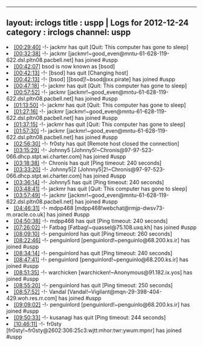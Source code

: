 
---
layout: irclogs
title : uspp | Logs for 2012-12-24
category : irclogs
channel: uspp
---
<li class="logitem"><a href="#00:29:40" name="00:29:40" class="time">[00:29:40]</a> -!- <span class="quit">jackmr</span> has quit [Quit: This computer has gone to sleep] </li>
<li class="logitem"><a href="#00:32:38" name="00:32:38" class="time">[00:32:38]</a> -!- <span class="join">jackmr</span> [jackmr!~good_even@mntu-61-628-119-622.dsl.pltn08.pacbell.net] has joined #uspp </li>
<li class="logitem"><a href="#00:42:07" name="00:42:07" class="time">[00:42:07]</a> <span class="nick">bsod</span> is now known as <span class="nick">[bsod]</span> </li>
<li class="logitem"><a href="#00:42:13" name="00:42:13" class="time">[00:42:13]</a> -!- <span class="quit">[bsod]</span> has quit [Changing host] </li>
<li class="logitem"><a href="#00:42:13" name="00:42:13" class="time">[00:42:13]</a> -!- <span class="join">[bsod]</span> [[bsod]!~bsod@xx.pirate] has joined #uspp </li>
<li class="logitem"><a href="#00:47:18" name="00:47:18" class="time">[00:47:18]</a> -!- <span class="quit">jackmr</span> has quit [Quit: This computer has gone to sleep] </li>
<li class="logitem"><a href="#00:57:52" name="00:57:52" class="time">[00:57:52]</a> -!- <span class="join">jackmr</span> [jackmr!~good_even@mntu-61-628-119-622.dsl.pltn08.pacbell.net] has joined #uspp </li>
<li class="logitem"><a href="#01:13:50" name="01:13:50" class="time">[01:13:50]</a> -!- <span class="quit">jackmr</span> has quit [Quit: This computer has gone to sleep] </li>
<li class="logitem"><a href="#01:27:16" name="01:27:16" class="time">[01:27:16]</a> -!- <span class="join">jackmr</span> [jackmr!~good_even@mntu-61-628-119-622.dsl.pltn08.pacbell.net] has joined #uspp </li>
<li class="logitem"><a href="#01:37:15" name="01:37:15" class="time">[01:37:15]</a> -!- <span class="quit">jackmr</span> has quit [Quit: This computer has gone to sleep] </li>
<li class="logitem"><a href="#01:57:30" name="01:57:30" class="time">[01:57:30]</a> -!- <span class="join">jackmr</span> [jackmr!~good_even@mntu-61-628-119-622.dsl.pltn08.pacbell.net] has joined #uspp </li>
<li class="logitem"><a href="#02:56:30" name="02:56:30" class="time">[02:56:30]</a> -!- <span class="quit">fr0sty</span> has quit [Remote host closed the connection] </li>
<li class="logitem"><a href="#03:15:29" name="03:15:29" class="time">[03:15:29]</a> -!- <span class="join">Johnny5</span> [Johnny5!~Chronis@97-97-523-066.dhcp.stpt.wi.charter.com] has joined #uspp </li>
<li class="logitem"><a href="#03:18:38" name="03:18:38" class="time">[03:18:38]</a> -!- <span class="quit">Chronis</span> has quit [Ping timeout: 240 seconds] </li>
<li class="logitem"><a href="#03:33:20" name="03:33:20" class="time">[03:33:20]</a> -!- <span class="join">Johnny5|2</span> [Johnny5|2!~Chronis@97-97-523-066.dhcp.stpt.wi.charter.com] has joined #uspp </li>
<li class="logitem"><a href="#03:36:14" name="03:36:14" class="time">[03:36:14]</a> -!- <span class="quit">Johnny5</span> has quit [Ping timeout: 240 seconds] </li>
<li class="logitem"><a href="#03:48:41" name="03:48:41" class="time">[03:48:41]</a> -!- <span class="quit">jackmr</span> has quit [Quit: This computer has gone to sleep] </li>
<li class="logitem"><a href="#03:57:49" name="03:57:49" class="time">[03:57:49]</a> -!- <span class="join">jackmr</span> [jackmr!~good_even@mntu-61-628-119-622.dsl.pltn08.pacbell.net] has joined #uspp </li>
<li class="logitem"><a href="#04:46:31" name="04:46:31" class="time">[04:46:31]</a> -!- <span class="join">mdpp468</span> [mdpp468!webchat@rmjp-dwsv73-m.oracle.co.uk] has joined #uspp </li>
<li class="logitem"><a href="#04:50:38" name="04:50:38" class="time">[04:50:38]</a> -!- <span class="quit">mdpp468</span> has quit [Ping timeout: 240 seconds] </li>
<li class="logitem"><a href="#07:26:02" name="07:26:02" class="time">[07:26:02]</a> -!- <span class="join">Fatbag</span> [Fatbag!~quassel@75.108.uxq.kh] has joined #uspp </li>
<li class="logitem"><a href="#08:09:10" name="08:09:10" class="time">[08:09:10]</a> -!- <span class="quit">penguinlord</span> has quit [Ping timeout: 260 seconds] </li>
<li class="logitem"><a href="#08:22:46" name="08:22:46" class="time">[08:22:46]</a> -!- <span class="join">penguinlord</span> [penguinlord!~penguinlo@68.200.ks.ir] has joined #uspp </li>
<li class="logitem"><a href="#08:34:14" name="08:34:14" class="time">[08:34:14]</a> -!- <span class="quit">penguinlord</span> has quit [Ping timeout: 240 seconds] </li>
<li class="logitem"><a href="#08:47:41" name="08:47:41" class="time">[08:47:41]</a> -!- <span class="join">penguinlord</span> [penguinlord!~penguinlo@68.200.ks.ir] has joined #uspp </li>
<li class="logitem"><a href="#08:51:35" name="08:51:35" class="time">[08:51:35]</a> -!- <span class="join">warchicken</span> [warchicken!~Anonymous@91.182.ix.yos] has joined #uspp </li>
<li class="logitem"><a href="#08:55:20" name="08:55:20" class="time">[08:55:20]</a> -!- <span class="quit">penguinlord</span> has quit [Ping timeout: 250 seconds] </li>
<li class="logitem"><a href="#08:57:52" name="08:57:52" class="time">[08:57:52]</a> -!- <span class="join">Vandal</span> [Vandal!~Vigilant@mqn-29-398-404-429.woh.res.rr.com] has joined #uspp </li>
<li class="logitem"><a href="#09:09:02" name="09:09:02" class="time">[09:09:02]</a> -!- <span class="join">penguinlord</span> [penguinlord!~penguinlo@68.200.ks.ir] has joined #uspp </li>
<li class="logitem"><a href="#09:50:33" name="09:50:33" class="time">[09:50:33]</a> -!- <span class="quit">kusanagi</span> has quit [Ping timeout: 244 seconds] </li>
<li class="logitem"><a href="#10:46:11" name="10:46:11" class="time">[10:46:11]</a> -!- <span class="join">fr0sty</span> [fr0sty!~fr0sty@2602:306:25c3:wjtt:mhor:twr:ywum:mpnr] has joined #uspp </li>


